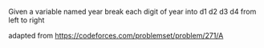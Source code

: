 Given a variable named year
break each digit of year into d1 d2 d3 d4 from left to right

adapted from https://codeforces.com/problemset/problem/271/A

